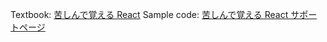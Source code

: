 Textbook: [苦しんで覚える React](https://zenn.dev/sadness_ojisan/books/introduction-of-react-introduction)
Sample code: [苦しんで覚える React サポートページ](https://github.com/introduction-of-react-introduction-book)
